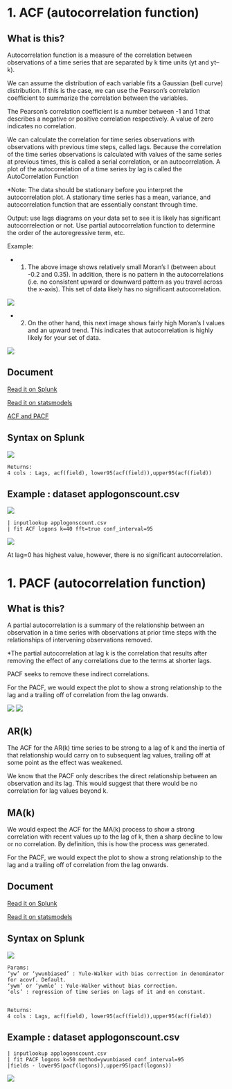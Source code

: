 # 1. ACF (autocorrelation function)
## What is this?
Autocorrelation function is a measure of the correlation between observations of a time series that are separated by k time units (yt and yt–k). 

We can assume the distribution of each variable fits a Gaussian (bell curve) distribution. If this is the case, we can use the Pearson’s correlation coefficient to summarize the correlation between the variables.

The Pearson’s correlation coefficient is a number between -1 and 1 that describes a negative or positive correlation respectively. A value of zero indicates no correlation.

We can calculate the correlation for time series observations with observations with previous time steps, called lags. Because the correlation of the time series observations is calculated with values of the same series at previous times, this is called a serial correlation, or an autocorrelation. A plot of the autocorrelation of a time series by lag is called the AutoCorrelation Function

*Note: The data should be stationary before you interpret the autocorrelation plot. A stationary time series has a mean, variance, and autocorrelation function that are essentially constant through time.

Output: use lags diagrams on your data set to see it is likely has significant autocorrelection or not. Use partial autocorrelation function to determine the order of the autoregressive term, etc.

Example:
* 1. The above image shows relatively small Moran’s I (between about -0.2 and 0.35). In addition, there is no pattern in the autocorrelations (i.e. no consistent upward or downward pattern as you travel across the x-axis). This set of data likely has no significant autocorrelation.

![](image./ACF1.png)

* 2. On the other hand, this next image shows fairly high Moran’s I values and an upward trend. This indicates that autocorrelation is highly likely for your set of data.

![](image./ACF2.png)

## Document
[Read it on Splunk](https://docs.splunk.com/Documentation/MLApp/5.1.0/User/Algorithms#ACF_.28autocorrelation_function.29)

[Read it on statsmodels](https://www.statsmodels.org/stable/generated/statsmodels.tsa.stattools.acf.html)

[ACF and PACF](https://machinelearningmastery.com/gentle-introduction-autocorrelation-partial-autocorrelation/)
## Syntax on Splunk
![](image./ACF_syntax.png)

	Returns: 
	4 cols : Lags, acf(field), lower95(acf(field)),upper95(acf(field))
	

## Example : dataset applogonscount.csv
![](image./ACF6.png)

	| inputlookup applogonscount.csv
	| fit ACF logons k=40 fft=true conf_interval=95
	
![](image./ACF7.png)


At lag=0 has highest value, however, there is no significant autocorrelation.

# 1. PACF (autocorrelation function)
## What is this?
A partial autocorrelation is a summary of the relationship between an observation in a time series with observations at prior time steps with the relationships of intervening observations removed.

*The partial autocorrelation at lag k is the correlation that results after removing the effect of any correlations due to the terms at shorter lags.


PACF seeks to remove these indirect correlations.

For the PACF, we would expect the plot to show a strong relationship to the lag and a trailing off of correlation from the lag onwards.

![](image./ACF1.png)
![](image./ACF2.png)

## AR(k)
The ACF for the AR(k) time series to be strong to a lag of k and the inertia of that relationship would carry on to subsequent lag values, trailing off at some point as the effect was weakened. 

We know that the PACF only describes the direct relationship between an observation and its lag. This would suggest that there would be no correlation for lag values beyond k.

## MA(k)
We would expect the ACF for the MA(k) process to show a strong correlation with recent values up to the lag of k, then a sharp decline to low or no correlation. By definition, this is how the process was generated.

For the PACF, we would expect the plot to show a strong relationship to the lag and a trailing off of correlation from the lag onwards.


## Document
[Read it on Splunk](https://docs.splunk.com/Documentation/MLApp/5.1.0/User/Algorithms#PACF_.28partial_autocorrelation_function.29)

[Read it on statsmodels](https://www.statsmodels.org/stable/generated/statsmodels.tsa.stattools.pacf.html)


## Syntax on Splunk
![](image./ACF_syntax.png)

	Params:
	‘yw’ or ‘ywunbiased’ : Yule-Walker with bias correction in denominator for acovf. Default.
	‘ywm’ or ‘ywmle’ : Yule-Walker without bias correction.
	‘ols’ : regression of time series on lags of it and on constant.


	Returns: 
	4 cols : Lags, acf(field), lower95(acf(field)),upper95(acf(field))
	

## Example : dataset applogonscount.csv

	| inputlookup applogonscount.csv
	| fit PACF logons k=50 method=ywunbiased conf_interval=95
	|fields - lower95(pacf(logons)),upper95(pacf(logons))

![](image./PACF4.png)

